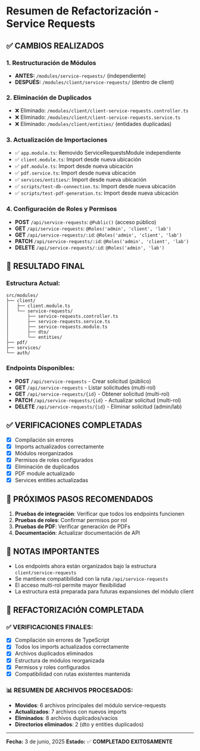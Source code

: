 # Resumen de Refactorización - Service Requests

## ✅ CAMBIOS REALIZADOS

### 1. **Restructuración de Módulos**
- **ANTES:** `/modules/service-requests/` (independiente)
- **DESPUÉS:** `/modules/client/service-requests/` (dentro de client)

### 2. **Eliminación de Duplicados**
- ❌ Eliminado: `/modules/client/client-service-requests.controller.ts`
- ❌ Eliminado: `/modules/client/client-service-requests.service.ts`
- ❌ Eliminado: `/modules/client/entities/` (entidades duplicadas)

### 3. **Actualización de Importaciones**
- ✅ `app.module.ts`: Removido ServiceRequestsModule independiente
- ✅ `client.module.ts`: Import desde nueva ubicación
- ✅ `pdf.module.ts`: Import desde nueva ubicación
- ✅ `pdf.service.ts`: Import desde nueva ubicación
- ✅ `services/entities/`: Import desde nueva ubicación
- ✅ `scripts/test-db-connection.ts`: Import desde nueva ubicación
- ✅ `scripts/test-pdf-generation.ts`: Import desde nueva ubicación

### 4. **Configuración de Roles y Permisos**
- **POST** `/api/service-requests`: `@Public()` (acceso público)
- **GET** `/api/service-requests`: `@Roles('admin', 'client', 'lab')`
- **GET** `/api/service-requests/:id`: `@Roles('admin', 'client', 'lab')`
- **PATCH** `/api/service-requests/:id`: `@Roles('admin', 'client', 'lab')`
- **DELETE** `/api/service-requests/:id`: `@Roles('admin', 'lab')`

## 🎯 RESULTADO FINAL

### Estructura Actual:
```
src/modules/
├── client/
│   ├── client.module.ts
│   └── service-requests/
│       ├── service-requests.controller.ts
│       ├── service-requests.service.ts
│       ├── service-requests.module.ts
│       ├── dto/
│       └── entities/
├── pdf/
├── services/
└── auth/
```

### Endpoints Disponibles:
- **POST** `/api/service-requests` - Crear solicitud (público)
- **GET** `/api/service-requests` - Listar solicitudes (multi-rol)
- **GET** `/api/service-requests/{id}` - Obtener solicitud (multi-rol)
- **PATCH** `/api/service-requests/{id}` - Actualizar solicitud (multi-rol)
- **DELETE** `/api/service-requests/{id}` - Eliminar solicitud (admin/lab)

## ✅ VERIFICACIONES COMPLETADAS

- [x] Compilación sin errores
- [x] Imports actualizados correctamente
- [x] Módulos reorganizados
- [x] Permisos de roles configurados
- [x] Eliminación de duplicados
- [x] PDF module actualizado
- [x] Services entities actualizadas

## 🚀 PRÓXIMOS PASOS RECOMENDADOS

1. **Pruebas de integración**: Verificar que todos los endpoints funcionen
2. **Pruebas de roles**: Confirmar permisos por rol
3. **Pruebas de PDF**: Verificar generación de PDFs
4. **Documentación**: Actualizar documentación de API

## 📝 NOTAS IMPORTANTES

- Los endpoints ahora están organizados bajo la estructura `client/service-requests`
- Se mantiene compatibilidad con la ruta `/api/service-requests`
- El acceso multi-rol permite mayor flexibilidad
- La estructura está preparada para futuras expansiones del módulo client

## 🎉 REFACTORIZACIÓN COMPLETADA

### ✅ VERIFICACIONES FINALES:
- [x] Compilación sin errores de TypeScript
- [x] Todos los imports actualizados correctamente
- [x] Archivos duplicados eliminados
- [x] Estructura de módulos reorganizada
- [x] Permisos y roles configurados
- [x] Compatibilidad con rutas existentes mantenida

### 📊 RESUMEN DE ARCHIVOS PROCESADOS:
- **Movidos**: 6 archivos principales del módulo service-requests
- **Actualizados**: 7 archivos con nuevos imports
- **Eliminados**: 8 archivos duplicados/vacíos
- **Directorios eliminados**: 2 (dto y entities duplicados)

---
**Fecha:** 3 de junio, 2025
**Estado:** ✅ **COMPLETADO EXITOSAMENTE**
